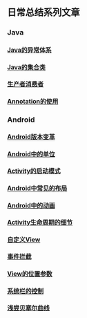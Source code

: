 ## 日常总结系列文章
### Java
#### [Java的异常体系](./java/java-exception-architecture-2020-5-23.md)
#### [Java的集合类](./java/java-collection-2020-5-26.md)
#### [生产者消费者](./java/java-producer-and-consumer-2020-8-19.md)
#### [Annotation的使用](./java/java-annotation-usage-2020-8-21.md)

### Android
#### [Android版本变革](./android/modification-of-different-version-2020-5-29.md)
#### [Android中的单位](./android/unit-in-android-2020-5-23.md)
#### [Activity的启动模式](./android/launch-mode-of-activity-2020-5-25.md)
#### [Android中常见的布局](./android/common-layout-in-android-2020-5-27.md)
#### [Android中的动画](./android/animation-in-android-2020-5-27.md)
#### [Activity生命周期的细节](./android/details-of-activity-lifecycle-2020-5-29.md)
#### [自定义View](./android/custom-view-in-android-2020-5-30.md)
#### [事件拦截](./android/event-interceptor-in-android-2020-5-31.md)
#### [View的位置参数](./android/location-parameter-in-android-2020-6-6.md)
#### [系统栏的控制](./android/controls-of-system-bars-2020-6-6.md)
#### [浅尝贝塞尔曲线](./android/try-of-bezier-2020-6-24.md)
<!-- #### [差值器和估值器](./android/interpolator-and-evaluator-2020-5-28.md) -->
